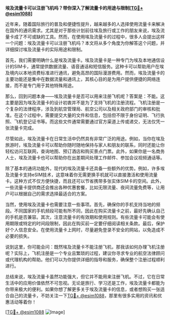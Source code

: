 **埃及流量卡可以注册飞机吗？带你深入了解流量卡的用途与限制[[TG💪+ @esim1088](https://t.me/s/esim1088)]**

近年来，随着国际旅行的普及和便捷性提升，越来越多的人选择使用流量卡来解决在国外的通讯需求。尤其是对于那些计划前往埃及旅行或工作的朋友来说，埃及流量卡成了不可或缺的工具。然而，在使用埃及流量卡的过程中，很多人会提出这样一个问题：埃及流量卡可以注册飞机吗？本文将从多个角度为你解答这个问题，并详细探讨埃及流量卡的实际用途和限制。

首先，我们需要明确什么是埃及流量卡。埃及流量卡是一种专门为埃及本地通信设计的SIM卡，通常提供数据流量、语音通话和短信服务。这种卡可以帮助用户在埃及境内以本地资费标准进行通讯，避免高昂的国际漫游费用。然而，埃及流量卡的主要功能还是集中在数据流量和通讯上，其核心目的是为用户提供便捷的网络连接，而不是专门用于其他特殊用途。

那么，回到问题本身——埃及流量卡是否可以用来注册飞机呢？答案是：不能。这主要是因为埃及流量卡的设计初衷并不是为了支持飞机的注册流程。飞机注册是一个复杂的法律程序，涉及到航空管理局、航空公司以及相关政府部门的审核和批准。在这个过程中，需要提交大量的文件和信息，包括但不限于身份证明、飞行执照、飞机登记证书等。而这些文件通常需要通过官方渠道上传或递交，无法仅凭一张流量卡完成。

尽管如此，埃及流量卡在日常生活中仍然具有非常广泛的用途。例如，当你在埃及旅游时，埃及流量卡可以帮助你随时随地保持与家人和朋友的联系，同时还能让你轻松访问互联网，查询地图、预订酒店和购买景点门票。此外，如果你是一名商务人士，埃及流量卡也可以帮助你在出差期间处理工作邮件、参加会议视频通话等。

除了基本的通讯功能外，现代的埃及流量卡还具备一些额外的优势。例如，许多埃及流量卡支持eSIM技术，这意味着你无需更换手机就可以直接激活和使用流量卡。这种方式不仅方便快捷，而且还可以节省携带多张实体SIM卡的空间。此外，一些流量卡提供商还会推出各种优惠套餐，比如无限流量、夜间流量免费等，让用户可以根据自己的需求选择最适合的方案。

当然，使用埃及流量卡也需要注意一些事项。首先，确保你的手机支持当地的频段。不同国家的手机频段可能有所不同，因此在购买流量卡之前，最好先确认自己的手机是否兼容。其次，注意流量卡的有效期和使用规则。有些流量卡可能会有使用期限或特定的时间段限制，因此在购买前一定要仔细阅读相关条款。最后，保护好个人信息安全。在使用流量卡上网时，尽量避免登录不安全的网站，以免造成不必要的损失。

说到这里，你可能会问：既然埃及流量卡不能注册飞机，那我该如何办理飞机注册呢？实际上，飞机注册是一个专业且繁琐的过程，建议你寻求专业的航空法律顾问或代理机构的帮助。他们可以为你提供详细的指导和服务，确保整个注册过程顺利进行。

总结来说，埃及流量卡虽然功能强大，但它并不能用来注册飞机。不过，它在日常生活中的应用价值依然不可忽视。无论是旅行、学习还是工作，埃及流量卡都能为你带来极大的便利。如果你想了解更多关于埃及流量卡的信息，或者想购买一张适合自己的流量卡，不妨关注一下[TG💪+ @esim1088](https://t.me/s/esim1088)，那里有很多实用的资讯和优惠活动等着你！

[[TG💪+ @esim1088](https://t.me/s/esim1088) ![Image](https://i.postimg.cc/4NQfJmqS/Snipaste-2025-05-13-00-14-12.png)]